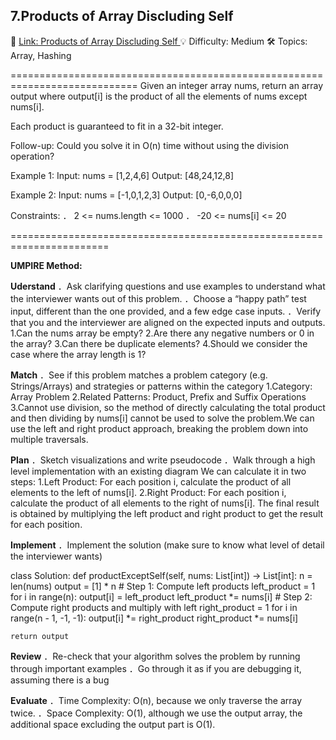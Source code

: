**7.Products of Array Discluding Self**
-----------------------------------------------
🔗 [Link: Products of Array Discluding Self ](https://neetcode.io/problems/products-of-array-discluding-self)
💡 Difficulty: Medium
🛠️ Topics: Array, Hashing

============================================================================
Given an integer array nums, return an array output where output[i] is the product of all the elements of nums except nums[i].

Each product is guaranteed to fit in a 32-bit integer.

Follow-up: Could you solve it in O(n) time without using the division operation?

Example 1:
Input: nums = [1,2,4,6]
Output: [48,24,12,8]

Example 2:
Input: nums = [-1,0,1,2,3]
Output: [0,-6,0,0,0]

Constraints:
． 2 <= nums.length <= 1000
． -20 <= nums[i] <= 20

=======================================================================

**UMPIRE Method:**

**Uderstand**
．Ask clarifying questions and use examples to understand what the interviewer wants out of this problem.
．Choose a “happy path” test input, different than the one provided, and a few edge case inputs.
．Verify that you and the interviewer are aligned on the expected inputs and outputs.
1.Can the nums array be empty?
2.Are there any negative numbers or 0 in the array?
3.Can there be duplicate elements?
4.Should we consider the case where the array length is 1?

**Match**
．See if this problem matches a problem category (e.g. Strings/Arrays) and strategies or patterns within the category
1.Category: Array Problem
2.Related Patterns: Product, Prefix and Suffix Operations
3.Cannot use division, so the method of directly calculating the total product and then dividing by nums[i] cannot be used to solve the problem.We can use the left and right product approach, breaking the problem down into multiple traversals.

**Plan**
．Sketch visualizations and write pseudocode
．Walk through a high level implementation with an existing diagram
We can calculate it in two steps:
    1.Left Product: For each position i, calculate the product of all elements to the left of nums[i].
    2.Right Product: For each position i, calculate the product of all elements to the right of nums[i].
The final result is obtained by multiplying the left product and right product to get the result for each position.

**Implement**
．Implement the solution (make sure to know what level of detail the interviewer wants)

class Solution:
    def productExceptSelf(self, nums: List[int]) -> List[int]:
        n = len(nums)
        output = [1] * n
        # Step 1: Compute left products
    left_product = 1
    for i in range(n):
        output[i] = left_product
        left_product *= nums[i]
    # Step 2: Compute right products and multiply with left
    right_product = 1
    for i in range(n - 1, -1, -1):
        output[i] *= right_product
        right_product *= nums[i]
        
    return output

**Review**
．Re-check that your algorithm solves the problem by running through important examples
．Go through it as if you are debugging it, assuming there is a bug

**Evaluate**
．Time Complexity: O(n), because we only traverse the array twice.
．Space Complexity: O(1), although we use the output array, the additional space excluding the output part is O(1).








